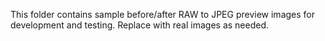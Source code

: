 This folder contains sample before/after RAW to JPEG preview images for development and testing. Replace with real images as needed.
